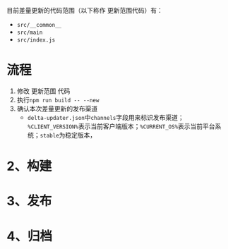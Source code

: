 
目前差量更新的代码范围（以下称作 更新范围代码）有：
- `src/__common__`
- `src/main`
- `src/index.js`
# 流程
1. 修改 更新范围 代码
2. 执行`npm run build -- --new`
3. 确认本次差量更新的发布渠道
	- `delta-updater.json`中`channels`字段用来标识发布渠道；`%CLIENT_VERSION%`表示当前客户端版本；`%CURRENT_OS%`表示当前平台系统；`stable`为稳定版本，


# 2、构建


# 3、发布


# 4、归档